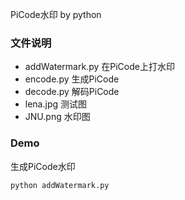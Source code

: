 PiCode水印 by python

### 文件说明

* addWatermark.py 在PiCode上打水印
* encode.py 生成PiCode
* decode.py 解码PiCode
* lena.jpg 测试图
* JNU.png 水印图

### Demo

生成PiCode水印

    python addWatermark.py